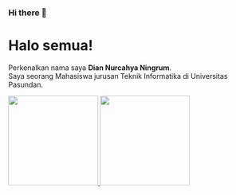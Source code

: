 ### Hi there 👋

<!--
**diannurch/diannurch** is a ✨ _special_ ✨ repository because its `README.md` (this file) appears on your GitHub profile.

Here are some ideas to get you started:

- 🔭 I’m currently working on ...
- 🌱 I’m currently learning ...
- 👯 I’m looking to collaborate on ...
- 🤔 I’m looking for help with ...
- 💬 Ask me about ...
- 📫 How to reach me: ...
- 😄 Pronouns: ...
- ⚡ Fun fact: ...
-->


# Halo semua! 
Perkenalkan nama saya **Dian Nurcahya Ningrum**.\
Saya seorang Mahasiswa jurusan Teknik Informatika di Universitas Pasundan.
 
<p align="left">
<a href="https://github.com/diannurch">
  <img height="180em" src="https://github-readme-stats-eight-theta.vercel.app/api?username=diannurch&show_icons=true&theme=algolia&include_all_commits=true&count_private=true"/>
  <img height="180em" src="https://github-readme-stats-eight-theta.vercel.app/api/top-langs/?username=diannurch&layout=compact&langs_count=8&theme=algolia"/>
</a>
</p>
